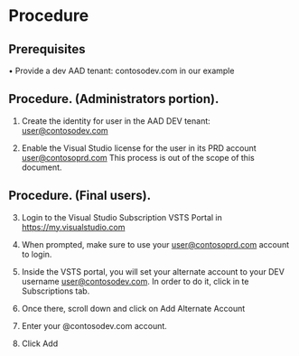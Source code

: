 
# Procedure

## Prerequisites

•	Provide a dev AAD tenant: contosodev.com in our example

## Procedure. (Administrators portion).

1.	Create the identity for user in the AAD DEV tenant: user@contosodev.com

2.	Enable the Visual Studio license for the user in its PRD account user@contosoprd.com This process is out of the scope of this document.

## Procedure. (Final users).

3.	Login to the Visual Studio Subscription VSTS Portal in https://my.visualstudio.com

4.	When prompted, make sure to use your user@contosoprd.com account to login.

5.	Inside the VSTS portal, you will set your alternate account to your DEV username 
user@contosodev.com. In order to do it, click in te Subscriptions tab.

6.	Once there, scroll down and click on Add Alternate Account

7.	Enter your @contosodev.com account.

8.	Click Add 
